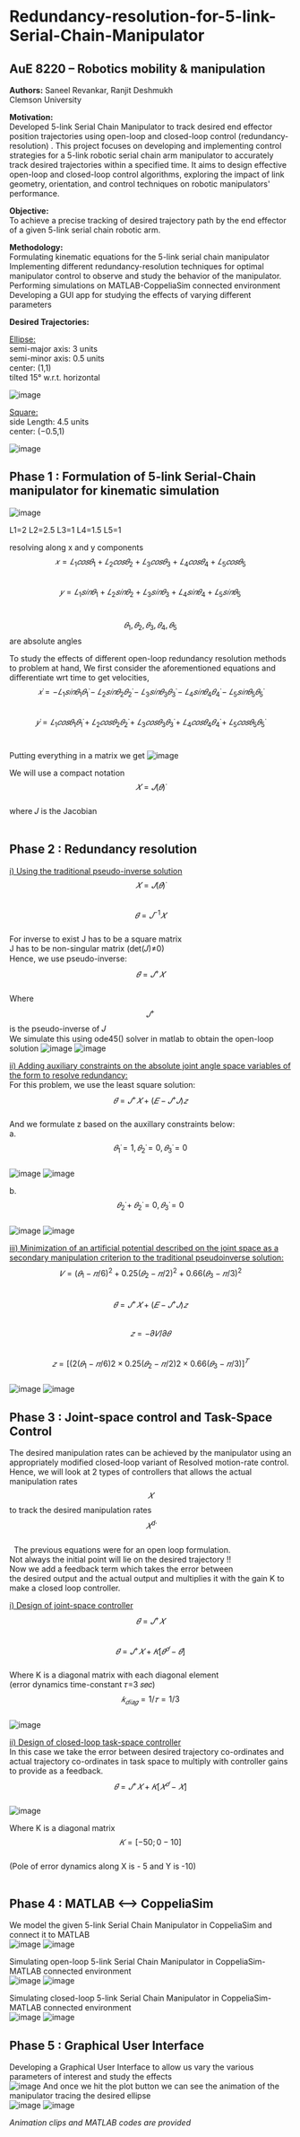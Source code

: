 # Redundancy-resolution-for-5-link-Serial-Chain-Manipulator<br />
## AuE 8220 – Robotics mobility & manipulation 
**Authors:** Saneel Revankar, Ranjit Deshmukh
       <br />Clemson University<br />
             
**Motivation:** <br />
Developed 5-link Serial Chain Manipulator to track desired end effector position trajectories using open-loop and closed-loop control (redundancy-resolution) .
This project focuses on developing and implementing control strategies for a 5-link robotic serial chain arm manipulator to accurately track desired trajectories within a specified time. It aims to design effective open-loop and closed-loop control algorithms, exploring the impact of link geometry, orientation, and control techniques on robotic manipulators' performance.

**Objective:** <br />
To achieve a precise tracking of desired trajectory path by the end effector of a given 5-link serial chain robotic arm.

**Methodology:** <br />
Formulating kinematic equations for the 5-link serial chain manipulator 
Implementing different redundancy-resolution techniques for optimal manipulator control to observe and study the behavior of the manipulator.
Performing simulations on MATLAB-CoppeliaSim connected environment
Developing a GUI app for studying the effects of varying different parameters 

**Desired Trajectories:** <br />

<ins>Ellipse:</ins> <br />
semi-major axis: 3 units<br />
semi-minor axis: 0.5 units<br />
center: (1,1)<br />
tilted 15° w.r.t. horizontal<br />

![image](https://github.com/user-attachments/assets/fae6aaf4-f07c-4666-a622-3b7b984db284)

<ins>Square:</ins> <br />
side Length: 4.5 units<br />
center: (−0.5,1)<br />

![image](https://github.com/user-attachments/assets/fcdf4702-3411-4932-9a6d-75091dc71749)
<br />


## **Phase 1 : Formulation of 5-link Serial-Chain manipulator for kinematic simulation**
![image](https://github.com/user-attachments/assets/8ebeabdb-7ccb-4dab-b1d6-591260e09fe3)

L1=2
L2=2.5
L3=1
L4=1.5
L5=1<br />

resolving along x and y components<br />
$$𝑥=𝐿_1 𝑐𝑜𝑠𝜃_1+ 𝐿_2 𝑐𝑜𝑠𝜃_2+ 𝐿_3 𝑐𝑜𝑠𝜃_3+ 𝐿_4 𝑐𝑜𝑠𝜃_4+𝐿_5 𝑐𝑜𝑠𝜃_5$$<br />
$$𝑦 =𝐿_1 𝑠𝑖𝑛𝜃_1+ 𝐿_2 𝑠𝑖𝑛𝜃_2+ 𝐿_3 𝑠𝑖𝑛𝜃_3+ 𝐿_4 𝑠𝑖𝑛𝜃_4+𝐿_5 𝑠𝑖𝑛𝜃_5$$<br />

$$𝜃_1,𝜃_2,𝜃_3,𝜃_4,𝜃_5$$ are absolute angles

To study the effects of different open-loop redundancy resolution methods to problem at hand, 
We first consider the aforementioned equations and differentiate wrt time to get velocities,<br />
$$𝑥 ̇=−𝐿_1 𝑠𝑖𝑛𝜃_1 𝜃_1 ̇− 𝐿_2 𝑠𝑖𝑛𝜃_2 𝜃_2 ̇− 𝐿_3 𝑠𝑖𝑛𝜃_3 𝜃_3 ̇− 𝐿_4 𝑠𝑖𝑛𝜃_4 𝜃_4 ̇−𝐿_5 𝑠𝑖𝑛𝜃_5 𝜃_5 ̇$$ <br />
$$𝑦 ̇=  𝐿_1 𝑐𝑜𝑠𝜃_1 𝜃_1 ̇+ 𝐿_2 𝑐𝑜𝑠𝜃_2 𝜃_2 ̇+ 𝐿_3 𝑐𝑜𝑠𝜃_3 𝜃_3 ̇+ 𝐿_4 𝑐𝑜𝑠𝜃_4 𝜃_4 ̇+𝐿_5 𝑐𝑜𝑠𝜃_5 𝜃_5 ̇$$<br />

Putting everything in a matrix we get
![image](https://github.com/user-attachments/assets/85750f66-8099-4bfa-9a99-fd1e40aeb394)

We will use a compact notation $$𝑋 ̇=𝐽(𝜃 ) ̇$$<br />
where 𝐽 is the Jacobian<br />
<br />

## **Phase 2 : Redundancy resolution**<br />
<ins>i) Using the traditional pseudo-inverse solution</ins><br />
 $$𝑋 ̇=𝐽(𝜃 ) ̇$$<br />
 $$𝜃 ̇=𝐽^{−1} 𝑋 ̇$$<br />
 For inverse to exist J has to be a square matrix<br />
J has to be non-singular matrix (det⁡(𝐽)≠0)<br />
Hence, we use pseudo-inverse:<br />
$$𝜃 ̇=𝐽^+ 𝑋 ̇$$<br />
Where $$𝐽^+$$ is the pseudo-inverse of 𝐽<br />
We simulate this using ode45() solver in matlab to obtain the open-loop solution 
![image](https://github.com/user-attachments/assets/d36a8ddb-6640-4cf6-879f-fd5531910f22)
![image](https://github.com/user-attachments/assets/0e974964-6bd9-4255-886c-61c7677e18d9)

<ins>ii) Adding auxiliary constraints on the absolute joint angle space variables of the form to resolve redundancy:</ins><br />
For this problem, we use the least square solution:<br />
$$𝜃 ̇=𝐽^+ 𝑋 ̇+(𝐸−𝐽^+ 𝐽)𝑧$$<br />
And we formulate z based on the auxillary constraints below:<br />
a. $$𝜃_1 ̇=1,  𝜃_2 ̇=0,  𝜃_3 ̇=0$$ <br />
![image](https://github.com/user-attachments/assets/2bf2644d-7fd8-4c49-8b3f-ef161f248390)
![image](https://github.com/user-attachments/assets/7bfd38b9-0356-4291-a75e-de82c216bf9a)


b. $$𝜃_2 ̇+𝜃_2 ̇=0, 𝜃_3 ̇=0$$<br />
![image](https://github.com/user-attachments/assets/4b4f03c8-a4e0-40ea-bea6-417ff21b5f86)
![image](https://github.com/user-attachments/assets/5823f262-e3ce-4eca-b723-31f38f5169ee)


<ins>iii) Minimization of an artificial potential described on the joint space as a secondary manipulation criterion to the traditional pseudoinverse solution:</ins><br />
$$𝑉=(𝜃_1−𝜋/6  )^2+0.25(𝜃_2−𝜋/2  )^2+0.66(𝜃_3−𝜋/3  )^2$$<br />
$$𝜃 ̇=𝐽^+ 𝑋 ̇+(𝐸−𝐽^+ 𝐽)𝑧$$<br />
$$𝑧=−𝜕𝑉/𝜕𝜃$$<br />
$$𝑧=[(2(𝜃_1−𝜋/6)  2×0.25(𝜃_2−𝜋/2)  2×0.66(𝜃_3−𝜋/3  )]^𝑇$$<br />
![image](https://github.com/user-attachments/assets/e1fa7e7d-cef3-42b4-8a48-04f830bf98eb)
![image](https://github.com/user-attachments/assets/e374da01-2fe2-400f-b804-c09d3b86fe22)
<br />


## **Phase 3 : Joint-space control and Task-Space Control** <br />
The desired manipulation rates can be achieved by the manipulator using an appropriately modified closed-loop variant of Resolved motion-rate control. Hence, we will look at 2 types of controllers that allows the actual manipulation rates $$𝑋 ̇ $$ to track the desired manipulation rates $$𝑋^d ̇ $$ <br /> 
 
The previous equations were for an open loop formulation. <br />
Not always the initial point will lie on the desired trajectory !!<br />
Now we add a feedback term which takes the error between<br />
the desired output and the actual output and multiplies it with the gain K to make a closed loop controller.

<ins>i) Design of joint-space controller</ins><br />
$$𝜃 ̇=𝐽^+ 𝑋 ̇$$<br />
$$𝜃 ̇=𝐽^+ 𝑋 ̇+𝐾[𝜃^𝑑−𝜃]$$<br />
Where K is a diagonal matrix with each diagonal element<br />
(error dynamics time-constant 𝜏=3 𝑠𝑒𝑐)<br />
$$𝑘_{𝑑𝑖𝑎𝑔}=1/𝜏=1/3$$<br />
![image](https://github.com/user-attachments/assets/6a426cc5-b5ab-448e-8268-d6e428476b82)

<ins>ii) Design of closed-loop task-space controller</ins><br />
In this case we take the error between desired trajectory co-ordinates and actual trajectory co-ordinates in task space to multiply with controller gains to provide as a feedback. <br />
$$𝜃 ̇=𝐽^+ 𝑋 ̇+𝐾[𝑋^𝑑−𝑋]$$<br />
![image](https://github.com/user-attachments/assets/05d34c79-26e0-49c8-aeab-e53e58877b06)

Where K is a diagonal matrix<br />
$$𝐾=[−5 0 ; 0−10]$$ <br />
(Pole of error dynamics along X is - 5 and Y is -10)<br />
<br />


## **Phase 4 : MATLAB <--> CoppeliaSim**<br />
We model the given 5-link Serial Chain Manipulator in CoppeliaSim and connect it to MATLAB<br />
![image](https://github.com/user-attachments/assets/153d4e38-7e6d-4b25-b3a0-bb8bc6564332)
![image](https://github.com/user-attachments/assets/c2bdbb04-8203-4f7f-bdd1-53bcb2211b09)

Simulating open-loop 5-link Serial Chain Manipulator in CoppeliaSim-MATLAB connected environment<br />
![image](https://github.com/user-attachments/assets/911db975-fb40-43ed-ae19-2d1143f299d6)
![image](https://github.com/user-attachments/assets/bbcc393d-d5ca-485b-b091-5ab57b1a15ec)

Simulating closed-loop 5-link Serial Chain Manipulator in CoppeliaSim-MATLAB connected environment<br />
![image](https://github.com/user-attachments/assets/0ebab7d8-5ecc-4ad4-80c3-6ac91bb1c0bb)
![image](https://github.com/user-attachments/assets/8ec3bee7-2db1-47bc-9d90-791872dbcc55)
<br />


## **Phase 5 : Graphical User Interface**<br />
Developing a Graphical User Interface to allow us vary the various parameters of interest and study the effects<br />
![image](https://github.com/user-attachments/assets/009df49b-5ecb-4f55-a74f-11489d49e0b1)
And once we hit the plot button we can see the animation of the manipulator tracing the desired ellipse<br />
![image](https://github.com/user-attachments/assets/d0d24624-594b-4e66-ba8b-1d42f581ae23)
![image](https://github.com/user-attachments/assets/82b94b5f-3548-4457-b24e-df15f87e737a)


*Animation clips and MATLAB codes are provided*







 












